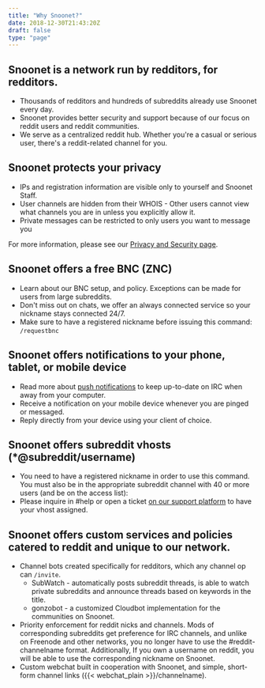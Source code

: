 ```yaml
---
title: "Why Snoonet?"
date: 2018-12-30T21:43:20Z
draft: false
type: "page"
---
```


## Snoonet is a network run by redditors, for redditors.

* Thousands of redditors and hundreds of subreddits already use Snoonet every day.
* Snoonet provides better security and support because of our focus on reddit
  users and reddit communities.
* We serve as a centralized reddit hub. Whether you're a casual or serious user,
  there's a reddit-related channel for you.

## Snoonet protects your privacy

* IPs and registration information are visible only to yourself and Snoonet
  Staff.
* User channels are hidden from their WHOIS - Other users cannot view what
  channels you are in unless you explicitly allow it.
* Private messages can be restricted to only users you want to message you

For more information, please see our [Privacy and Security page](/privacy).

## Snoonet offers a free BNC (ZNC)

* Learn about our BNC setup, and policy. Exceptions can be made for users from
  large subreddits.
* Don't miss out on chats, we offer an always connected service so your nickname
  stays connected 24/7.
* Make sure to have a registered nickname before issuing this command: `/requestbnc`

## Snoonet offers notifications to your phone, tablet, or mobile device

* Read more about [push notifications](/push) to keep up-to-date on IRC when
  away from your computer.
* Receive a notification on your mobile device whenever you are pinged or
  messaged.
* Reply directly from your device using your client of choice.

## Snoonet offers subreddit vhosts (*@subreddit/username)
* You need to have a registered nickname in order to use this command. You must
  also be in the appropriate subreddit channel with 40 or more users (and be on
  the access list):
* Please inquire in #help or open a ticket [on our support platform](https://support.snoonet.org/)
  to have your vhost assigned.

## Snoonet offers custom services and policies catered to reddit and unique to our network.

* Channel bots created specifically for redditors, which any channel op can
  `/invite`.
  - SubWatch - automatically posts subreddit threads, is able to watch private
    subreddits and announce threads based on keywords in the title.
  - gonzobot - a customized Cloudbot implementation for the communities on
    Snoonet.
* Priority enforcement for reddit nicks and channels. Mods of corresponding
  subreddits get preference for IRC channels, and unlike on Freenode and other
  networks, you no longer have to use the #reddit-channelname format.
  Additionally, If you own a username on reddit, you will be able to use the
  corresponding nickname on Snoonet.
* Custom webchat built in cooperation with Snoonet, and simple, short-form
  channel links ({{< webchat_plain >}}/channelname).
